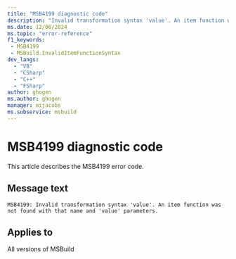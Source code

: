 ```yaml
---
title: "MSB4199 diagnostic code"
description: "Invalid transformation syntax 'value'. An item function was not found with that name and 'value' parameters."
ms.date: 12/06/2024
ms.topic: "error-reference"
f1_keywords:
 - MSB4199
 - MSBuild.InvalidItemFunctionSyntax
dev_langs:
  - "VB"
  - "CSharp"
  - "C++"
  - "FSharp"
author: ghogen
ms.author: ghogen
manager: mijacobs
ms.subservice: msbuild
---
```


# MSB4199 diagnostic code

<!-- :::ErrorDefinitionDescription::: -->
<!-- :::editable-content name="introDescription"::: -->
This article describes the MSB4199 error code.
<!-- :::editable-content-end::: -->

## Message text

`MSB4199: Invalid transformation syntax 'value'. An item function was not found with that name and 'value' parameters.`

<!-- :::editable-content name="postOutputDescription"::: -->
<!--
{StrBegin="MSB4199: "}
      UE: This message is shown when the user attempts to call a transformation on an item, but has used the incorrect syntax
      LOCALIZATION: "{0}" is the function which is in error
-->
<!-- :::editable-content-end::: -->
<!-- :::ErrorDefinitionDescription-end::: -->

## Applies to

All versions of MSBuild
